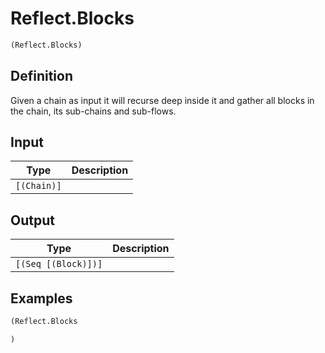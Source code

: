 # Reflect.Blocks

```clojure
(Reflect.Blocks)
```

## Definition
Given a chain as input it will recurse deep inside it and gather all blocks in the chain, its sub-chains and sub-flows.

## Input
| Type | Description |
|------|-------------|
| `[(Chain)]` |  |


## Output
| Type | Description |
|------|-------------|
| `[(Seq [(Block)])]` |  |


## Examples

```clojure
(Reflect.Blocks

)
```
